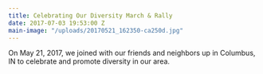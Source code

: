 ```yaml
---
title: Celebrating Our Diversity March & Rally
date: 2017-07-03 19:53:00 Z
main-image: "/uploads/20170521_162350-ca250d.jpg"
---
```


On May 21, 2017, we joined with our friends and neighbors up in Columbus, IN to celebrate and promote diversity in our area. 